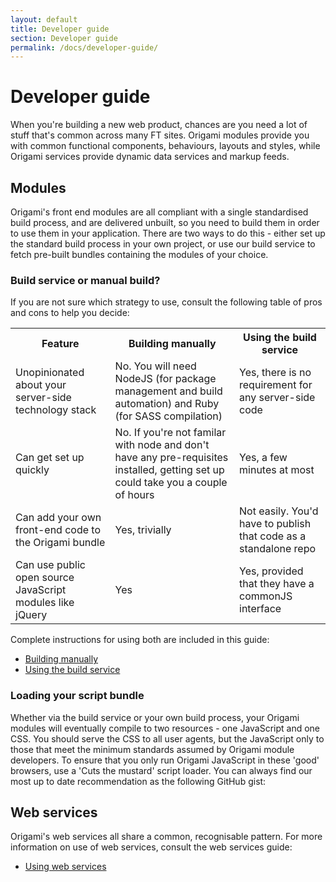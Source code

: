 ```yaml
---
layout: default
title: Developer guide
section: Developer guide
permalink: /docs/developer-guide/
---
```


# Developer guide

When you're building a new web product, chances are you need a lot of stuff that's common across many FT sites.  Origami modules provide you with common functional components, behaviours, layouts and styles, while Origami services provide dynamic data services and markup feeds.

## Modules

Origami's front end modules are all compliant with a single standardised build process, and are delivered unbuilt, so you need to build them in order to use them in your application.  There are two ways to do this - either set up the standard build process in your own project, or use our build service to fetch pre-built bundles containing the modules of your choice.

### Build service or manual build?

If you are not sure which strategy to use, consult the following table of pros and cons to help you decide:

<table class='o-techdocs-table'>
<tr><th>Feature</th><th>Building manually</th><th>Using the build service</th></tr>
<tr><td>Unopinionated about your server-side technology stack</td><td>No.  You will need NodeJS (for package management and build automation) and Ruby (for SASS compilation)</td><td>Yes, there is no requirement for any server-side code</td></tr>
<tr><td>Can get set up quickly</td><td>No.  If you're not familar with node and don't have any pre-requisites installed, getting set up could take you a couple of hours</td><td>Yes, a few minutes at most</td></tr>
<tr><td>Can add your own front-end code to the Origami bundle</td><td>Yes, trivially</td><td>Not easily.  You'd have to publish that code as a standalone repo</td></tr>
<tr><td>Can use public open source JavaScript modules like jQuery</td><td>Yes</td><td>Yes, provided that they have a commonJS interface</td></tr>
</table>

Complete instructions for using both are included in this guide:

* [Building manually](building-modules)
* [Using the build service](build-service)

### Loading your script bundle

Whether via the build service or your own build process, your Origami modules will eventually compile to two resources - one JavaScript and one CSS.  You should serve the CSS to all user agents, but the JavaScript only to those that meet the minimum standards assumed by Origami module developers.  To ensure that you only run Origami JavaScript in these 'good' browsers, use a 'Cuts the mustard' script loader.  You can always find our most up to date recommendation as the following GitHub gist:

<script src="https://gist.github.com/triblondon/8399821.js"></script>

## Web services

Origami's web services all share a common, recognisable pattern.  For more information on use of web services, consult the web services guide:

* [Using web services](web-services)
